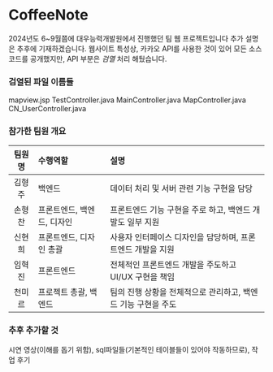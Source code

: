 # CoffeeNote
2024년도 6~9월쯤에 대우능력개발원에서 진행했던 팀 웹 프로젝트입니다
추가 설명은 추후에 기재하겠습니다. 
웹사이트 특성상, 카카오 API를 사용한 것이 있어 
모든 소스코드를 공개했지만, API 부분은 *검열* 처리 해뒀습니다.

### 검열된 파일 이름들
mapview.jsp 
TestController.java
MainController.java
MapController.java
CN_UserController.java

### 참가한 팀원 개요
|팀원명|수행역할|설명|
|:---:|:---|:---|
|김형주|백엔드|데이터 처리 및 서버 관련 기능 구현을 담당|
|손형찬|프론트엔드, 백엔드, 디자인|프론트엔드 기능 구현을 주로 하고, 백엔드 개발도 일부 지원|
|신현희|프론트엔드, 디자인 총괄|사용자 인터페이스 디자인을 담당하며, 프론트엔드 개발을 지원|
|임혁진|프론트엔드|전체적인 프론트엔드 개발을 주도하고 UI/UX 구현을 책임|
|천미르|프로젝트 총괄, 백엔드|팀의 진행 상황을 전체적으로 관리하고, 백엔드 기능 구현을 주도|

### 추후 추가할 것
시연 영상(이해를 돕기 위함), sql파일들(기본적인 테이블들이 있어야 작동하므로), 작업 후기
